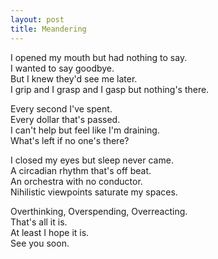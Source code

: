 ```yaml
---
layout: post
title: Meandering
---
```

I opened my mouth but had nothing to say. <br>
I wanted to say goodbye. <br>
But I knew they'd see me later. <br>
I grip and I grasp and I gasp but nothing's there. <br>

Every second I've spent. <br>
Every dollar that's passed. <br>
I can't help but feel like I'm draining. <br>
What's left if no one's there?

I closed my eyes but sleep never came. <br>
A circadian rhythm that's off beat. <br>
An orchestra with no conductor. <br>
Nihilistic viewpoints saturate my spaces.

Overthinking, Overspending, Overreacting. <br>
That's all it is. <br>
At least I hope it is. <br>
See you soon.
